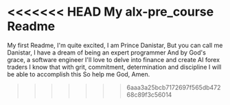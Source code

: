 <<<<<<< HEAD
My alx-pre_course Readme
=======
My first Readme, I'm quite excited,
I am Prince Danistar,
But you can call me Danistar,
I have a dream of being an expert programmer
And by God's grace, a software engineer
I'll love to delve into finance and create AI forex traders
I know that with grit, commitment, determination and discipline I will be able to accomplish this
So help me God, Amen.
>>>>>>> 6aaa3a25bcb7172697f565db47268c89f3c56014
